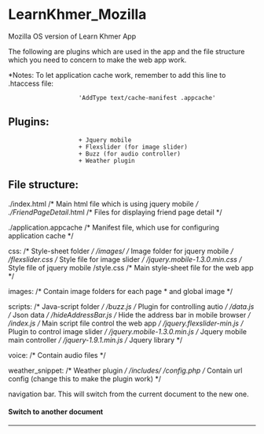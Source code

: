 LearnKhmer_Mozilla
==================

Mozilla OS version of Learn Khmer App

The following are plugins which are used in the app and the file structure which you need to concern to make 
the web app work.

*Notes: To let application cache work, remember to add this line to .htaccess file: 

                        'AddType text/cache-manifest .appcache'

Plugins: 
--------

                        + Jquery mobile
                        + Flexslider (for image slider)
                        + Buzz (for audio controller)
                        + Weather plugin

File structure:
---------------

./index.html                            /* Main html file which is using jquery mobile */
./FriendPageDetail*.html                /* Files for displaying friend page detail */

./application.appcache                  /* Manifest file, which use for configuring 
                                            application cache */

css:                                            /* Style-sheet folder */
        /images/                                                        /* Image folder for jquery mobile */
        /flexslider.css                                                /* Style file for image slider */
        /jquery.mobile-1.3.0.min.css                /* Style file of jquery mobile
        /style.css                                                        /* Main style-sheet file for the web app */
        
images:                                                                        /* Contain image folders for each page
                                                                                *        and global image 
                                                                                */

scripts:                                                                /* Java-script folder */
        /buzz.js                                                        /* Plugin for controlling autio */
        /data.js                                                        /* Json data */
        /hideAddressBar.js                                        /* Hide the address bar in mobile browser */
        /index.js                                                        /* Main script file control the web app */
        /jquery.flexslider-min.js                        /* Plugin to control image slider */
        /jquery.mobile-1.3.0.min.js                        /* Jquery mobile main controller */
        /jquery-1.9.1.min.js                                /* Jquery library */

voice:                                                                        /* Contain audio files */

weather_snippet:                                                /* Weather plugin */
        /includes/
                /config.php                                                /* Contain url config (change this to make 
                the plugin work) */
                
                
                
navigation bar. This will switch from the current document to the new one.

#### <i class="icon-folder-open"></i> Switch to another document

---------------

